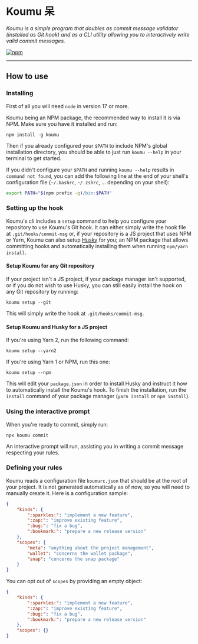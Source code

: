 # Koumu 呆

*Koumu is a simple program that doubles as commit message validator (installed as Git hook) and as
a CLI utility allowing you to interactively write valid commit messages.*

[![npm](https://img.shields.io/npm/v/koumu?style=flat-square)](https://npmjs.com/package/koumu)

---

## How to use

### Installing

First of all you will need `node` in version 17 or more.

Koumu being an NPM package, the recommended way to install it is via NPM. Make sure you have it
installed and run:

```
npm install -g koumu
```

Then if you already configured your `$PATH` to include NPM's global installation directory, you
should be able to just run `koumu --help` in your terminal to get started.

If you didn't configure your `$PATH` and running `koumu --help` results in `command not found`,
you can add the following line at the end of your shell's configuration file (`~/.bashrc`,
`~/.zshrc`, ... depending on your shell):

```bash
export PATH="$(npm prefix -g)/bin:$PATH"
```

### Setting up the hook

Koumu's cli includes a `setup` command to help you configure your repository to use Koumu's Git
hook. It can either simply write the hook file at `.git/hooks/commit-msg` or, if your repository is
a JS project that uses NPM or Yarn, Koumu can also setup [Husky](https://github.com/typicode/husky)
for you; an NPM package that allows committing hooks and automatically installing them when running
`npm/yarn install`.

#### Setup Koumu for any Git repository

If your project isn't a JS project, if your package manager isn't supported, or if you do not wish
to use Husky, you can still easily install the hook on any Git repository by running:

```
koumu setup --git
```

This will simply write the hook at `.git/hooks/commit-msg`.

#### Setup Koumu and Husky for a JS project

If you're using Yarn 2, run the following command:

```
koumu setup --yarn2
```

If you're using Yarn 1 or NPM, run this one:

```
koumu setup --npm
```

This will edit your `package.json` in order to install Husky and instruct it how to automatically
install the Koumu's hook. To finish the installation, run the `install` command of your package
manager (`yarn install` or `npm install`).

### Using the interactive prompt

When you're ready to commit, simply run:

```
npx koumu commit
```

An interactive prompt will run, assisting you in writing a commit message respecting your rules.

### Defining your rules

Koumu reads a configuration file `koumurc.json` that should be at the root of your project. It is
not generated automatically as of now, so you will need to manually create it. Here is a
configuration sample:

```json
{
    "kinds": {
        ":sparkles:": "implement a new feature",
        ":zap:": "improve existing feature",
        ":bug:": "fix a bug",
        ":bookmark:": "prepare a new release version"
    },
    "scopes": {
        "meta": "anything about the project management",
        "wallet": "concerns the wallet package",
        "snap": "concerns the snap package"
    }
}
```

You can opt out of `scopes` by providing an empty object:

```json
{
    "kinds": {
        ":sparkles:": "implement a new feature",
        ":zap:": "improve existing feature",
        ":bug:": "fix a bug",
        ":bookmark:": "prepare a new release version"
    },
    "scopes": {}
}
```
